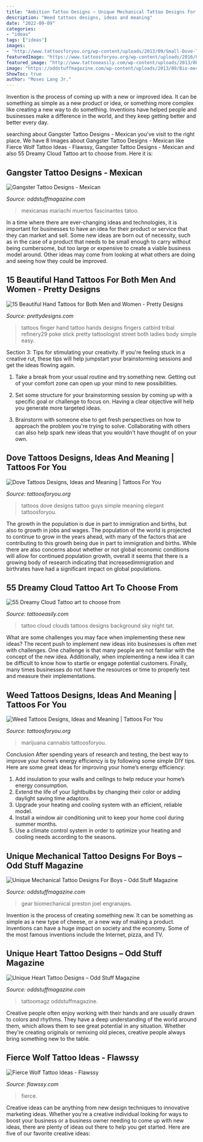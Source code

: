 ```yaml
---
title: "Ambition Tattoo Designs ~ Unique Mechanical Tattoo Designs For Boys – Odd Stuff Magazine"
description: "Weed tattoos designs, ideas and meaning"
date: "2022-09-09"
categories:
- "ideas"
tags: ["ideas"]
images:
- "http://www.tattoosforyou.org/wp-content/uploads/2013/09/Small-Dove-Tattoos.jpg"
featuredImage: "https://www.tattoosforyou.org/wp-content/uploads/2016/05/Weed-Tattoo-Ideas-768x576.jpg"
featured_image: "http://www.tattooeasily.com/wp-content/uploads/2013/08/cloud-tattoo-29.jpg"
image: "https://oddstuffmagazine.com/wp-content/uploads/2013/09/Bio-mechanical-Tattoo-17-600x800.jpg"
ShowToc: true
author: "Moses Lang Jr."
---
```



Invention is the process of coming up with a new or improved idea. It can be something as simple as a new product or idea, or something more complex like creating a new way to do something. Inventions have helped people and businesses make a difference in the world, and they keep getting better and better every day.

	

		
searching about Gangster Tattoo Designs - Mexican you've visit to the right place. We have 8 Images about Gangster Tattoo Designs - Mexican like Fierce Wolf Tattoo Ideas - Flawssy, Gangster Tattoo Designs - Mexican and also 55 Dreamy Cloud Tattoo art to choose from. Here it is:
		
    
## Gangster Tattoo Designs - Mexican

<img loading=lazy src="https://oddstuffmagazine.com/wp-content/uploads/2013/09/Mexican-tattoo-designs-11-531x800.jpg" onerror="this.onerror=null;this.src='https://tse2.mm.bing.net/th?id=OIP.GOUm2sh-VNTG6dTNEuiRWQHaLK&amp;pid=15.1';" alt="Gangster Tattoo Designs - Mexican">

_Source: oddstuffmagazine.com_

>mexicanas mariachi muertos fascinantes tatoo. 

	

In a time where there are ever-changing ideas and technologies, it is important for businesses to have an idea for their product or service that they can market and sell. Some new ideas are born out of necessity, such as in the case of a product that needs to be small enough to carry without being cumbersome, but too large or expensive to create a viable business model around. Other ideas may come from looking at what others are doing and seeing how they could be improved.

    
## 15 Beautiful Hand Tattoos For Both Men And Women - Pretty Designs

<img loading=lazy src="http://www.prettydesigns.com/wp-content/uploads/2014/10/Finger-Tattoo.jpg" onerror="this.onerror=null;this.src='https://tse1.mm.bing.net/th?id=OIP.hRBuzJP9u-5SZM1gWwNoNgAAAA&amp;pid=15.1';" alt="15 Beautiful Hand Tattoos for Both Men and Women - Pretty Designs">

_Source: prettydesigns.com_

>tattoos finger hand tattoo hands designs fingers catbird tribal refinery29 poke stick pretty tattoologist street both ladies body simple easy. 

	

Section 3: Tips for stimulating your creativity.
If you're feeling stuck in a creative rut, these tips will help jumpstart your brainstorming sessions and get the ideas flowing again.
1. Take a break from your usual routine and try something new. Getting out of your comfort zone can open up your mind to new possibilities.

2. Set some structure for your brainstorming session by coming up with a specific goal or challenge to focus on. Having a clear objective will help you generate more targeted ideas.

3. Brainstorm with someone else to get fresh perspectives on how to approach the problem you're trying to solve. Collaborating with others can also help spark new ideas that you wouldn't have thought of on your own.

    
## Dove Tattoos Designs, Ideas And Meaning | Tattoos For You

<img loading=lazy src="http://www.tattoosforyou.org/wp-content/uploads/2013/09/Small-Dove-Tattoos.jpg" onerror="this.onerror=null;this.src='https://tse4.mm.bing.net/th?id=OIP.faXQleQJomQl-guFEmQv5QHaJ4&amp;pid=15.1';" alt="Dove Tattoos Designs, Ideas and Meaning | Tattoos For You">

_Source: tattoosforyou.org_

>tattoos dove designs tattoo guys simple meaning elegant tattoosforyou. 

	

The growth in the population is due in part to immigration and births, but also to growth in jobs and wages.
The population of the world is projected to continue to grow in the years ahead, with many of the factors that are contributing to this growth being due in part to immigration and births. While there are also concerns about whether or not global economic conditions will allow for continued population growth, overall it seems that there is a growing body of research indicating that increasedimmigration and birthrates have had a significant impact on global populations.

    
## 55 Dreamy Cloud Tattoo Art To Choose From

<img loading=lazy src="http://www.tattooeasily.com/wp-content/uploads/2013/08/cloud-tattoo-29.jpg" onerror="this.onerror=null;this.src='https://tse4.mm.bing.net/th?id=OIP.x8D46Q5i4p16pGODKddyrgHaJ4&amp;pid=15.1';" alt="55 Dreamy Cloud Tattoo art to choose from">

_Source: tattooeasily.com_

>tattoo cloud clouds tattoos designs background sky night tat. 

	

What are some challenges you may face when implementing these new ideas?
The recent push to implement new ideas into businesses is often met with challenges. One challenge is that many people are not familiar with the concept of the new idea. Additionally, when implementing a new idea it can be difficult to know how to startle or engage potential customers. Finally, many times businesses do not have the resources or time to properly test and measure their implementations.

    
## Weed Tattoos Designs, Ideas And Meaning | Tattoos For You

<img loading=lazy src="https://www.tattoosforyou.org/wp-content/uploads/2016/05/Weed-Tattoo-Ideas-768x576.jpg" onerror="this.onerror=null;this.src='https://tse2.mm.bing.net/th?id=OIP.pFh35TYSV7l-Upr5QMvChgHaFj&amp;pid=15.1';" alt="Weed Tattoos Designs, Ideas and Meaning | Tattoos For You">

_Source: tattoosforyou.org_

>marijuana cannabis tattoosforyou. 

	

Conclusion
After spending years of research and testing, the best way to improve your home’s energy efficiency is by following some simple DIY tips. Here are some great ideas for improving your home’s energy efficiency: 
1. Add insulation to your walls and ceilings to help reduce your home’s energy consumption. 
2. Extend the life of your lightbulbs by changing their color or adding daylight saving time adaptors. 
3. Upgrade your heating and cooling system with an efficient, reliable model. 
4. Install a window air conditioning unit to keep your home cool during summer months. 
5. Use a climate control system in order to optimize your heating and cooling needs according to the seasons.

    
## Unique Mechanical Tattoo Designs For Boys – Odd Stuff Magazine

<img loading=lazy src="https://oddstuffmagazine.com/wp-content/uploads/2013/09/Bio-mechanical-Tattoo-17-600x800.jpg" onerror="this.onerror=null;this.src='https://tse3.mm.bing.net/th?id=OIP.Cq8GqEJu2NFrPkgzWhJMCgHaJ4&amp;pid=15.1';" alt="Unique Mechanical Tattoo Designs For Boys – Odd Stuff Magazine">

_Source: oddstuffmagazine.com_

>gear biomechanical preston joel engranajes. 

	

Invention is the process of creating something new. It can be something as simple as a new type of cheese, or a new way of making a product. Inventions can have a huge impact on society and the economy. Some of the most famous inventions include the Internet, pizza, and TV.

    
## Unique Heart Tattoo Designs – Odd Stuff Magazine

<img loading=lazy src="https://oddstuffmagazine.com/wp-content/uploads/2013/08/Heart-tattoo-designs-4-532x800.jpg" onerror="this.onerror=null;this.src='https://tse4.mm.bing.net/th?id=OIP.n4Ew6oQK4kmHC_Ior7yHLQHaLI&amp;pid=15.1';" alt="Unique Heart Tattoo Designs – Odd Stuff Magazine">

_Source: oddstuffmagazine.com_

>tattoomagz oddstuffmagazine. 

	

Creative people often enjoy working with their hands and are usually drawn to colors and rhythms. They have a deep understanding of the world around them, which allows them to see great potential in any situation. Whether they're creating originals or remixing old pieces, creative people always bring something new to the table.

    
## Fierce Wolf Tattoo Ideas - Flawssy

<img loading=lazy src="https://www.flawssy.com/wp-content/uploads/2016/12/Wolf-Tattoo-On-Back-4-768x1152.jpg" onerror="this.onerror=null;this.src='https://tse2.mm.bing.net/th?id=OIP.DyHmxw1zkhcgcX9jQ2w8NAHaLH&amp;pid=15.1';" alt="Fierce Wolf Tattoo Ideas - Flawssy">

_Source: flawssy.com_

>fierce. 

	

Creative ideas can be anything from new design techniques to innovative marketing ideas. Whether you're a creative individual looking for ways to boost your business or a business owner needing to come up with new ideas, there are plenty of ideas out there to help you get started. Here are five of our favorite creative ideas: 

